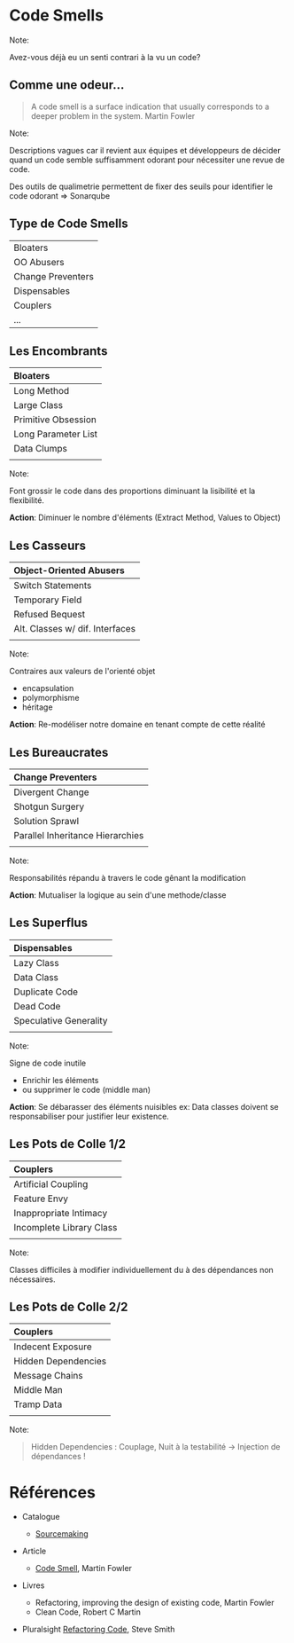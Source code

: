# Code Smells

<!-- .slide: data-background-image="/slides/init-software-craftsmanship/img/smelly.jpg" data-background-size="contain" data-background-repeat="no-repeat" -->

Note:

Avez-vous d&eacute;j&agrave; eu un  senti contrari &agrave; la vu un code?


## Comme une odeur... 

> A code smell is a surface indication that usually corresponds to a deeper problem in the system. Martin Fowler

Note:

Descriptions vagues car il revient aux &eacute;quipes et d&eacute;veloppeurs de d&eacute;cider quand un code semble suffisamment odorant pour n&eacute;cessiter une revue de code.

Des outils de qualimetrie permettent de fixer des seuils pour identifier le code odorant => Sonarqube


## Type de Code Smells

|                   |
|:------------------|
| Bloaters          |
| OO Abusers        |
| Change Preventers |
| Dispensables      |
| Couplers          |
| ...               |


## Les Encombrants

| Bloaters            |
|:--------------------|
| Long Method         |
| Large Class         |
| Primitive Obsession |
| Long Parameter List |
| Data Clumps         |
|                     |

Note: 

Font grossir le code dans des proportions diminuant la lisibilit&eacute; et la flexibilit&eacute;.  

**Action**: Diminuer le nombre d'&eacute;l&eacute;ments (Extract Method, Values to Object)


## Les Casseurs

| Object-Oriented Abusers         |
|:--------------------------------|
| Switch Statements               |
| Temporary Field                 |
| Refused Bequest                 |         
| Alt. Classes w/ dif. Interfaces |
|                                 |

Note:

Contraires aux valeurs de l'orient&eacute; objet
- encapsulation
- polymorphisme
- h&eacute;ritage

**Action**: Re-mod&eacute;liser notre domaine en tenant compte de cette r&eacute;alit&eacute;


## Les Bureaucrates

| Change Preventers                |
|:---------------------------------|
| Divergent Change                 |
| Shotgun Surgery                  |         
| Solution Sprawl                  |
| Parallel Inheritance Hierarchies |
|                                  |

Note: 

Responsabilit&eacute;s r&eacute;pandu &agrave; travers le code g&ecirc;nant la modification

**Action**: Mutualiser la logique au sein d'une methode/classe


## Les Superflus

| Dispensables           |
|:-----------------------|
| Lazy Class             |
| Data Class             |
| Duplicate Code         |
| Dead Code              |
| Speculative Generality |
|                        |

Note: 

Signe de code inutile
- Enrichir les &eacute;l&eacute;ments  
- ou supprimer le code (middle man)  

**Action**: Se d&eacute;barasser des éléments nuisibles
ex: Data classes doivent se responsabiliser pour justifier leur existence. 


## Les Pots de Colle 1/2

| Couplers                  |
|:--------------------------|
| Artificial Coupling       |
| Feature Envy              |
| Inappropriate Intimacy    |
| Incomplete Library Class  |
|                           |

Note: 

Classes difficiles &agrave; modifier individuellement du &agrave; des d&eacute;pendances non n&eacute;cessaires.


## Les Pots de Colle 2/2

| Couplers                  |
|:--------------------------|
| Indecent Exposure         |
| Hidden Dependencies       |
| Message Chains            |
| Middle Man                |
| Tramp Data                |
|                           |

Note:

> Hidden Dependencies : Couplage, Nuit &agrave; la testabilit&eacute; -> Injection de d&eacute;pendances ! 


# R&eacute;f&eacute;rences

- Catalogue
	- [Sourcemaking](https://sourcemaking.com/refactoring/smells)

- Article
    - [Code Smell](http://martinfowler.com/bliki/CodeSmell.html), Martin Fowler

- Livres
    - Refactoring, improving the design of existing code, Martin Fowler 
    - Clean Code, Robert C Martin

- Pluralsight
    [Refactoring Code](https://app.pluralsight.com/library/courses/refactoring-fundamentals/table-of-contents), Steve Smith